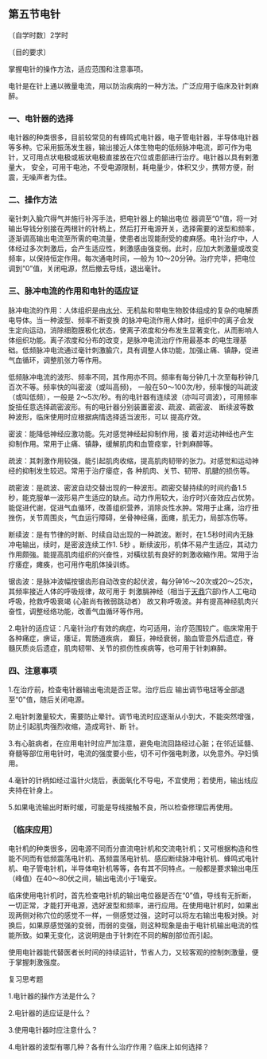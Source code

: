 ## 第五节电针

〔自学时数〕2学时

〔目的要求〕	

掌握电针的操作方法，适应范围和注意事项。

电针是在针上通以微量电流，用以防治疾病的一种方法。广泛应用于临床及针刺麻醉。

### 一、电针器的选择

电针器的种类很多，目前较常见的有蜂鸣式电针器，电子管电针器，半导体电针器等多种。它采用振荡发生器，输出接近人体生物电的低频脉冲电流，即可作为电针，又可用点状电极或板状电极直接放在穴位或患部进行治疗。电针器以具有剌激量大， 安全，可用干电池，不受电源限制，耗电量少，体积又少，携带方便，耐震，无噪声者为佳。

### 二、操作方法

毫针刺入腧穴得气并施行补泻手法，把电针器上的输出电位 器调至“0”值，将一对输出导钱分别接在两根针的针柄上，然后打开电源开关，选择需要的波型和频率，逐渐调高输出电流至所需的电流量，使患者出现能耐受的痠麻感。电针治疗中，人体经过多次刺激后，会产生适应性，剌激感由强变弱。此时，应加大刺激量或改变频率，以保持恒定作用。每次通电时间，—般为 10〜20分钟。治疗完毕，把电位调到“0”值，关闭电源，然后撤去导线，退出毫针。

### 三、脉冲电流的作用和电针的适应证

脉冲电流的作用：人体组织是由[水分](https://www.gmzyjc.com/read/zjs/zjs3.2.1-0.1.1.3.8.md)、无机盐和带电生物胶体组成的复杂的电解质电导体。当一种波型、频率不断变换 的脉冲电流作用人体时，组织中的离子会发生定向运动，消除细胞膜极化状态，使离子浓度和分布发生显著变化，从而影响人体组织功能。离子浓度和分布的改变，是脉冲电流治疗作用最基本 的电生理基础。低频脉冲电流通过毫针刺激腧穴，具有调整人体功能，加强止痛、镇静，促进气血循环，调整肌张力等作用。

低频脉冲电流的波形、频率不同，其作用亦不同。频率有每分钟几十次至每秒钟几百次不等。频率快的叫密波（或叫高频)， 一般在50〜100次/秒，频率慢的叫疏波（或叫低频），一般是 2〜5次/秒。有的电针器有连续波（亦叫可调波），可用频率旋扭任意选择疏密波形。有的电针器分别装置密波、疏波、疏密波、 断续波等数种波形，临床使用时应根据病情选择适当波形，可以 提高疗效。

密波：能降低神经应激功能。先对感觉神经起抑制作用，接 着对运动神经也产生抑制作用。常用于止痛、镇静，缓解肌肉和血管痉挛，针刺麻醉等。	

疏波：其刺激作用较强，能引起肌肉收缩，提高肌肉韧带的张力。对感觉和运动神经的抑制发生较迟。常用于治疗瘘症，各 种肌肉、关节、韧带、肌腱的损伤等。

疏密波：是疏波、密波自动交替出现的一种波形。疏密交替持续的时间约备1.5秒，能克服单一波形易产生适应的缺点。动力作用较大，治疗时兴奋效应占优势。能促进代谢，促进气血循环，改善组织营养，消除炎性水肿。常用于止痛，治疗扭挫伤，关节周围炎，气血运行障碍，坐骨神经痛，面瘫，肌无力，局部冻伤等。

断续波：是有节律的时断、时续自动出现的一种疏波。断时，在1.5秒时间内无脉冲电输出，续时，是密波连续工作1. 5秒 。断续波形，机体不易产生适应，其动力作用颇強。能提高肌肉组织的兴奋性，对橫纹肌有良好的刺激收縮作用。常用于治疗痿症，瘫痪，也可用作电肌体操训练。

锯齿波：是脉冲波幅按锯齿形自动改变的起伏波，每分钟16〜20次或20〜25次，其频率接近人体的呼吸规律，故可用于 刺激膈神经（相当于[天鼎](https://www.gmzyjc.com/read/zjs/zjs3.1.1-3-0.1.2.3.17.md)穴部)作人工电动呼吸，抢救呼吸衰竭 (心脏尚有微弱跳动者） 故又称呼吸波。并有提高神经肌肉兴奋性，调整经络功能，改善气血循环等作用。	

2.电针的适应证：凡毫针治疗有效的病症，均可适用，治疗范围较广。临床常用于各种痛症，痹证，痿证，胃肠道疾病， 癫狂，神经衰弱，脑血管意外后遗症，脊髓灰质炎后遗症，肌肉韧带、关节的损伤性疾病等，也可用于针刺麻醉。

### 四、注意事项

1.在治疗前，检查电针器输出电流是否正常。治疗后应 输出调节电钮等全部退至“0"值，随后关闭电源。

2.电针刺激量较大，需要防止晕针。调节电流时应逐渐从小到大，不能突然增强，防止引起肌肉强烈收缩，造成弯针、断 针。

3.有心脏病者，在应用电针时应严加注意，避免电流回路经过心脏；在邻近延髓、脊髓等部位用电针时，电流的强度要小些，切不可作强电刺激，以免意外。孕妇慎用。	

4.毫针的针柄如经过温针火烧后，表面氧化不导电，不宜使用；若使用，输出线应夹持在针身上。

5.如果电流输出时断时缓，可能是导线接触不良，所以检查修理后再使用。

### 〔临床应用〕	

电针机的种类很多，因电源不同而分直流电针机和交流电针机；又可根据构造和性能不同而有低频震荡电针机、髙频震荡电针机、感应断续脉冲电针机、蜂鸣式电针机、电子管电针机，半导体电针机等等，各有其不同特点。一般都是要求输出电压（峰值）在40〜80伏之间，输出电流小于1毫安。

临床使用电针机时，首先检查电针机的输出电位器是否在“0”值，导线有无折断，一切正常，才能打开电源，选好波型和频率，进行应用。在使用电针机时，如果出现两侧对称穴位的感觉不一样，一侧感觉过强，这时可以将左右输岀电极对换。对换后，如果原感觉强的变弱，而弱的变强，则这种现象是由于电针机输出电流的性能所致。如果无变化，这说明是由于针刺在不同的解剖部位而引起。

使用电针器能代替医者长时间的持续运针，节省人力，又较客观的控制刺激量，便于掌握刺激强度。

复习思考题

1.电针器的操作方法是什么？

2.电针器的适应证是什么？

3.使用电针器时应注意什么？

4.电针器的波型有哪几种？各有什么治疗作用？临床上如何选择？
